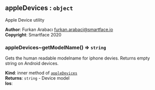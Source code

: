 <a name="module_appleDevices"></a>

## appleDevices : <code>object</code>
Apple Device utility

**Author**: Furkan Arabacı <furkan.arabaci@smartface.io>  
**Copyright**: Smartface 2020  
<a name="module_appleDevices..getModelName"></a>

### appleDevices~getModelName() ⇒ <code>string</code>
Gets the human readable modelname for iphone devies.
Returns empty string on Android devices.

**Kind**: inner method of [<code>appleDevices</code>](#module_appleDevices)  
**Returns**: <code>string</code> - Device model  
**Ios**:   
